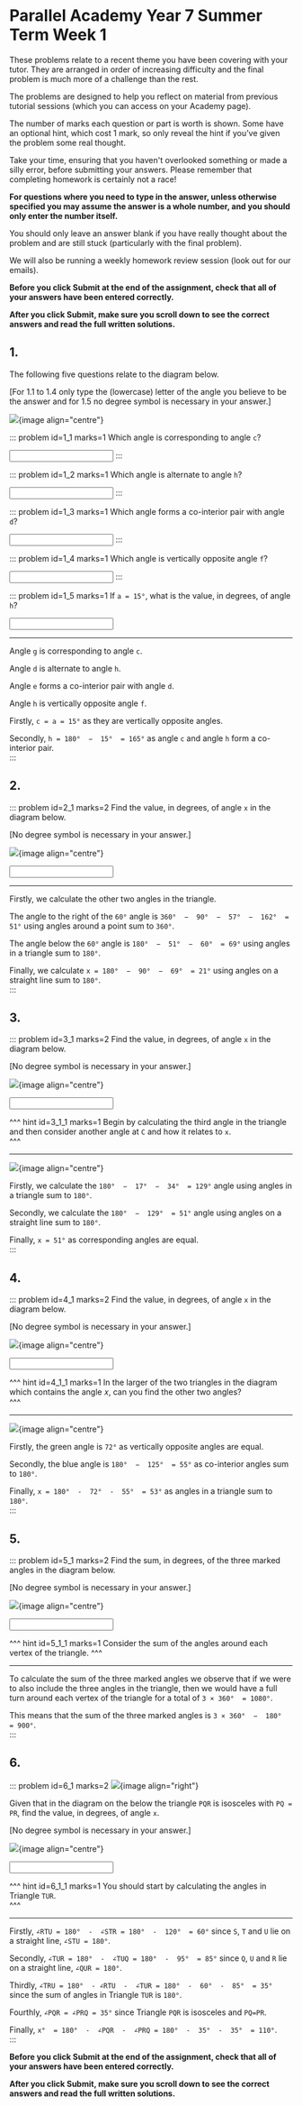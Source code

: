 # Parallel Academy Year 7 Summer Term Week 1

These problems relate to a recent theme you have been covering with your tutor. They are arranged in order of increasing difficulty and the final problem is much more of a challenge than the rest.  

The problems are designed to help you reflect on material from previous tutorial sessions (which you can access on your Academy page).  

The number of marks each question or part is worth is shown. Some have an optional hint, which cost 1 mark, so only reveal the hint if you’ve given the problem some real thought.   

Take your time, ensuring that you haven't overlooked something or made a silly error, before submitting your answers. Please remember that completing homework is certainly not a race!  

**For questions where you need to type in the answer, unless otherwise specified you may assume the answer is a whole number, and you should only enter the number itself.**  

You should only leave an answer blank if you have really thought about the problem and are still stuck (particularly with the final problem).  

We will also be running a weekly homework review session (look out for our emails).  

**Before you click Submit at the end of the assignment, check that all of your answers have been entered correctly.** 
  
**After you click Submit, make sure you scroll down to see the correct answers and read the full written solutions.**  


## 1.
The following five questions relate to the diagram below.  

[For 1.1 to 1.4 only type the (lowercase) letter of the angle you believe to be the answer and for 1.5 no degree symbol is necessary in your answer.]   

![](/resources/academy-7sum-week-2/1-qdiagram.png){image align="centre"}  

::: problem id=1_1 marks=1
Which angle is corresponding to angle `c`?  
  
<input type="letter" solution="g"/>  
:::

::: problem id=1_2 marks=1
Which angle is alternate to angle `h`?  
 
<input type="letter" solution="d"/>  
:::

::: problem id=1_3 marks=1
Which angle forms a co-interior pair with angle `d`?  
 
<input type="letter" solution="e"/>  
:::

::: problem id=1_4 marks=1
Which angle is vertically opposite angle `f`?  
 
<input type="letter" solution="h"/>  
:::

::: problem id=1_5 marks=1
If `a = 15°`, what is the value, in degrees, of angle `h`?  

<input type="number" solution="165"/>  

---
Angle `g` is corresponding to angle `c`.  

Angle `d` is alternate to angle `h`.  

Angle `e` forms a co-interior pair with angle `d`.  

Angle `h` is vertically opposite angle `f`.  

Firstly, `c = a = 15°` as they are vertically opposite angles.  
 
Secondly, `h = 180°  −  15°  = 165°` as angle `c` and angle `h` form a co-interior pair.  
:::


## 2.
::: problem id=2_1 marks=2
Find the value, in degrees, of angle `x` in the diagram below.  

[No degree symbol is necessary in your answer.]  
  
![](/resources/academy-7sum-week-2/2-qdiagram.png){image align="centre"} 

<input type="number" solution="21"/>

---
Firstly, we calculate the other two angles in the triangle.  

The angle to the right of the `60°` angle is `360°  −  90°  −  57°  −  162°  = 51°` using angles around a point sum to `360°`.  

The angle below the `60°` angle is `180°  −  51°  −  60°  = 69°` using angles in a triangle sum to `180°`.  

Finally, we calculate `x = 180°  −  90°  −  69°  = 21°` using angles on a straight line sum to `180°`.  
:::


## 3.
::: problem id=3_1 marks=2
Find the value, in degrees, of angle `x` in the diagram below.  

[No degree symbol is necessary in your answer.]  
  
![](/resources/academy-7sum-week-2/3-qdiagram.png){image align="centre"} 

<input type="number" solution="51"/>

^^^ hint id=3_1_1 marks=1
Begin by calculating the third angle in the triangle and then consider another angle at `C` and how it relates to `x`.  
^^^

---

![](/resources/academy-7sum-week-2/3-sdiagram.png){image align="centre"}  

Firstly, we calculate the `180°  −  17°  −  34°  = 129°` angle using angles in a triangle sum to `180°`.  

Secondly, we calculate the `180°  −  129°  = 51°` angle using angles on a straight line sum to `180°`.  

Finally, `x = 51°` as corresponding angles are equal.  
:::


## 4.
::: problem id=4_1 marks=2
Find the value, in degrees, of angle `x` in the diagram below.  

[No degree symbol is necessary in your answer.]  
  
![](/resources/academy-7sum-week-2/4-qdiagram.png){image align="centre"} 

<input type="number" solution="53"/>

^^^ hint id=4_1_1 marks=1
In the larger of the two triangles in the diagram which contains the angle 𝑥, can you find the other two angles?  
^^^

---

![](/resources/academy-7sum-week-2/4-sdiagram.png){image align="centre"}  

Firstly, the green angle is `72°` as vertically opposite angles are equal.  

Secondly, the blue angle is `180°  −  125°  = 55°` as co-interior angles sum to `180°`.  
  
Finally, `x = 180°  -  72°  -  55°  = 53°` as angles in a triangle sum to `180°`.  
:::


## 5.
::: problem id=5_1 marks=2
Find the sum, in degrees, of the three marked angles in the diagram below.  

[No degree symbol is necessary in your answer.]  
  
![](/resources/academy-7sum-week-2/5-qdiagram.png){image align="centre"} 

<input type="number" solution="900"/>

^^^ hint id=5_1_1 marks=1
Consider the sum of the angles around each vertex of the triangle. 
^^^

---

To calculate the sum of the three marked angles we observe that if we were to also include the three angles in the triangle, then we would have a full turn around each vertex of the triangle for a total of `3 × 360°  = 1080°`.  

This means that the sum of the three marked angles is `3 × 360°  −  180°  = 900°`.  
:::


## 6. 
::: problem id=6_1 marks=2
![](/resources/academy-4-week-2/4-skull.png){image align="right"}

Given that in the diagram on the below the triangle `PQR` is isosceles with `PQ = PR`, find the value, in degrees,  of angle `x`.  

[No degree symbol is necessary in your answer.]  
  
![](/resources/academy-7sum-week-2/6-qdiagram.png){image align="centre"} 

<input type="number" solution="110"/>

^^^ hint id=6_1_1 marks=1
You should start by calculating the angles in Triangle `TUR`.   
^^^

--- 
Firstly, `∠RTU = 180°  -  ∠STR = 180°  -  120°  = 60°` since `S`, `T` and `U` lie on a straight line, `∠STU = 180°`.  
  
Secondly, `∠TUR = 180°  -  ∠TUQ = 180°  -  95°  = 85°` since `Q`, `U` and `R` lie on a straight line, `∠QUR = 180°`.  
 
Thirdly, `∠TRU = 180°  - ∠RTU  -  ∠TUR = 180°  -  60°  -  85°  = 35°` since the sum of angles in Triangle `TUR` is `180°`.  
  
Fourthly, `∠PQR = ∠PRQ = 35°` since Triangle `PQR` is isosceles and `PQ=PR`.  
  
Finally, `x°  = 180°  -  ∠PQR  -  ∠PRQ = 180°  -  35°  -  35°  = 110°`.    
:::

**Before you click Submit at the end of the assignment, check that all of your answers have been entered correctly.** 
  
**After you click Submit, make sure you scroll down to see the correct answers and read the full written solutions.**  